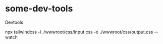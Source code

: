 # some-dev-tools
Devtools


npx tailwindcss -i ./wwwroot/css/input.css -o ./wwwroot/css/output.css --watch